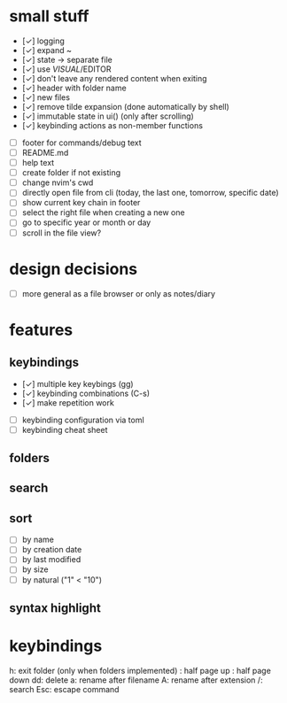 
# small stuff
* [✓] logging
* [✓] expand ~
* [✓] state -> separate file
* [✓] use $VISUAL/$EDITOR
* [✓] don't leave any rendered content when exiting
* [✓] header with folder name
* [✓] new files
* [✓] remove tilde expansion (done automatically by shell)
* [✓] immutable state in ui() (only after scrolling)
* [✓] keybinding actions as non-member functions
* [ ] footer for commands/debug text
* [ ] README.md
* [ ] help text
* [ ] create folder if not existing
* [ ] change nvim's cwd
* [ ] directly open file from cli (today, the last one, tomorrow, specific date)
* [ ] show current key chain in footer
* [ ] select the right file when creating a new one
* [ ] go to specific year or month or day
* [ ] scroll in the file view?

# design decisions
* [ ] more general as a file browser or only as notes/diary

# features

## keybindings
* [✓] multiple key keybings (gg)
* [✓] keybinding combinations (C-s)
* [✓] make repetition work
* [ ] keybinding configuration via toml
* [ ] keybinding cheat sheet

## folders

## search

## sort
* [ ] by name
* [ ] by creation date
* [ ] by last modified
* [ ] by size
* [ ] by natural ("1" < "10")

## syntax highlight

# keybindings

h: exit folder (only when folders implemented)
<C-u>: half page up
<C-d>: half page down
dd: delete
a: rename after filename
A: rename after extension
/: search
Esc: escape command

